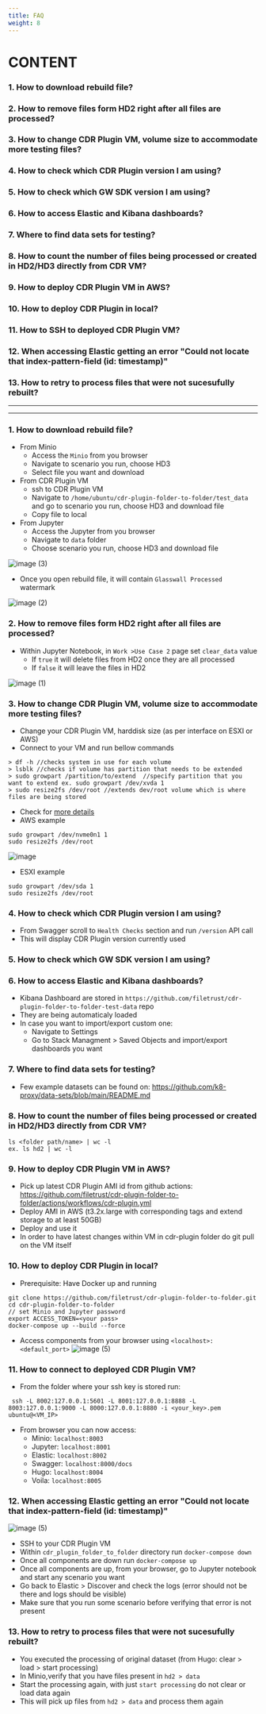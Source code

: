 ```yaml
---
title: FAQ
weight: 8
---
```


# CONTENT
### 1. How to download rebuild file?
### 2. How to remove files form HD2 right after all files are processed?
### 3. How to change CDR Plugin VM, volume size to accommodate more testing files?
### 4. How to check which CDR Plugin version I am using?
### 5. How to check which GW SDK version I am using?
### 6. How to access Elastic and Kibana dashboards?
### 7. Where to find data sets for testing?
### 8. How to count the number of files being processed or created in HD2/HD3 directly from CDR VM?
### 9. How to deploy CDR Plugin VM in AWS?
### 10. How to deploy CDR Plugin in local?
### 11. How to SSH to deployed CDR Plugin VM?
### 12. When accessing Elastic getting an error "Could not locate that index-pattern-field (id: timestamp)"
### 13. How to retry to process files that were not sucesufully rebuilt?

---
---

### 1. How to download rebuild file?

- From Minio
   - Access the `Minio` from you browser
   - Navigate to scenario you run, choose HD3
   - Select file you want and download
- From CDR Plugin VM
   - ssh to CDR Plugin VM
   - Navigate to `/home/ubuntu/cdr-plugin-folder-to-folder/test_data` and go to scenario you run, choose HD3 and download file
   - Copy file to local
- From Jupyter
   - Access the Jupyter from you browser
   - Navigate to `data` folder
   - Choose scenario you run, choose HD3 and download file

![image (3)](https://user-images.githubusercontent.com/70108899/115361226-aa6d1380-a1c0-11eb-90e9-125ec4928c57.png)

- Once you open rebuild file, it will contain `Glasswall Processed` watermark

![image (2)](https://user-images.githubusercontent.com/70108899/115361164-988b7080-a1c0-11eb-821b-16e686328b90.png)

### 2. How to remove files form HD2 right after all files are processed?

- Within Jupyter Notebook, in `Work >Use Case 2` page set `clear_data` value
   - If `true` it will delete files from HD2 once they are all processed
   - If `false` it will leave the files in HD2

![image (1)](https://user-images.githubusercontent.com/70108899/115359812-50b81980-a1bf-11eb-9e03-db88266e2253.png)

### 3. How to change CDR Plugin VM, volume size to accommodate more testing files?

- Change your CDR Plugin VM, harddisk size (as per interface on ESXI or AWS)
- Connect to your VM and run bellow commands
```
> df -h //checks system in use for each volume
> lsblk //checks if volume has partition that needs to be extended
> sudo growpart /partition/to/extend  //specify partition that you want to extend ex. sudo growpart /dev/xvda 1
> sudo resize2fs /dev/root //extends dev/root volume which is where files are being stored
```
- Check for [more details](https://docs.aws.amazon.com/AWSEC2/latest/UserGuide/recognize-expanded-volume-linux.html) 
- AWS example
```
sudo growpart /dev/nvme0n1 1
sudo resize2fs /dev/root
```
![image](https://user-images.githubusercontent.com/70108899/116323891-47324100-a7bf-11eb-9f04-0053b66fe559.png)

- ESXI example
```
sudo growpart /dev/sda 1
sudo resize2fs /dev/root
```

### 4. How to check which CDR Plugin version I am using?
- From Swagger scroll to `Health Checks` section and run `/version` API call
- This will display CDR Plugin version currently used

### 5. How to check which GW SDK version I am using?
### 6. How to access Elastic and Kibana dashboards?
- Kibana Dashboard are stored in `https://github.com/filetrust/cdr-plugin-folder-to-folder-test-data` repo
- They are being automaticaly loaded
- In case you want to import/export custom one:
   - Navigate to Settings
   - Go to Stack Managment > Saved Objects and import/export dashboards you want

### 7. Where to find data sets for testing?

- Few example datasets can be found on: https://github.com/k8-proxy/data-sets/blob/main/README.md

### 8. How to count the number of files being processed or created in HD2/HD3 directly from CDR VM?

```
ls <folder path/name> | wc -l
ex. ls hd2 | wc -l
```

### 9. How to deploy CDR Plugin VM in AWS?
- Pick up latest CDR Plugin AMI id from github actions: https://github.com/filetrust/cdr-plugin-folder-to-folder/actions/workflows/cdr-plugin.yml
- Deploy AMI in AWS (t3.2x.large with corresponding tags and extend storage to at least 50GB)
- Deploy and use it
- In order to have latest changes within VM in cdr-plugin folder do git pull on the VM itself

### 10. How to deploy CDR Plugin in local?
- Prerequisite: Have Docker up and running
```
git clone https://github.com/filetrust/cdr-plugin-folder-to-folder.git
cd cdr-plugin-folder-to-folder
// set Minio and Jupyter password
export ACCESS_TOKEN=<your pass>
docker-compose up --build --force
```
- Access components from your browser using `<localhost>:<default_port>`
![image (5)](https://user-images.githubusercontent.com/70108899/117103199-2bf4a200-ad7a-11eb-9489-e4eaf8a30b43.png)

### 11. How to connect to deployed CDR Plugin VM?
- From the folder where your ssh key is stored run:
```
 ssh -L 8002:127.0.0.1:5601 -L 8001:127.0.0.1:8888 -L 8003:127.0.0.1:9000 -L 8000:127.0.0.1:8880 -i <your_key>.pem ubuntu@<VM_IP>
```
- From browser you can now access:
   - Minio: `localhost:8003`
   - Jupyter: `localhost:8001`
   - Elastic: `localhost:8002`
   - Swagger: `localhost:8000/docs`
   - Hugo: `localhost:8004`
   - Voila: `localhost:8005`

### 12. When accessing Elastic getting an error "Could not locate that index-pattern-field (id: timestamp)" 
![image (5)](https://user-images.githubusercontent.com/70108899/115782913-824a0400-a3bc-11eb-822c-910c6248e491.png)

- SSH to your CDR Plugin VM
- Within `cdr_plugin_folder_to_folder` directory run `docker-compose down` 
- Once all components are down run `docker-compose up`
- Once all components are up, from your browser, go to Jupyter notebook and start any scenario you want
- Go back to Elastic > Discover and check the logs (error should not be there and logs should be visible)
- Make sure that you run some scenario before verifying that error is not present

### 13. How to retry to process files that were not sucesufully rebuilt?

- You executed the processing of original dataset (from Hugo: clear > load > start processing)
- In Minio,verify that you have files present in `hd2 > data`
- Start the processing again, with just `start processing` do not clear or load data again
- This will pick up files from `hd2 > data` and process them again